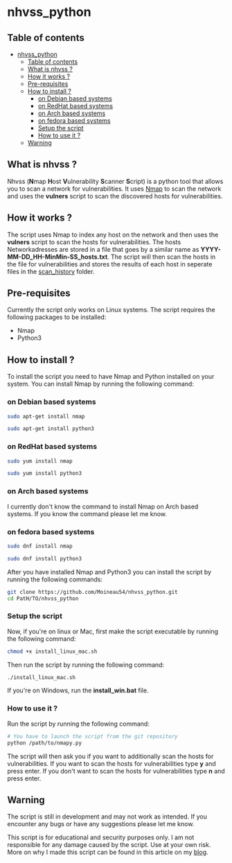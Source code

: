 # nhvss_python

## Table of contents

- [nhvss\_python](#nhvss_python)
  - [Table of contents](#table-of-contents)
  - [What is nhvss ?](#what-is-nhvss-)
  - [How it works ?](#how-it-works-)
  - [Pre-requisites](#pre-requisites)
  - [How to install ?](#how-to-install-)
    - [on Debian based systems](#on-debian-based-systems)
    - [on RedHat based systems](#on-redhat-based-systems)
    - [on Arch based systems](#on-arch-based-systems)
    - [on fedora based systems](#on-fedora-based-systems)
    - [Setup the script](#setup-the-script)
    - [How to use it ?](#how-to-use-it-)
  - [Warning](#warning)

## What is nhvss ?

Nhvss (**N**map **H**ost **V**ulnerability **S**canner **S**cript) is a python tool that allows you to scan a network for vulnerabilities. It uses [Nmap](https://nmap.org/book/man.html#man-description) to scan the network and uses the **vulners** script to scan the discovered hosts for vulnerabilities.

## How it works ?

The script uses Nmap to index any host on the network and then uses the **vulners** script to scan the hosts for vulnerabilities. The hosts Networkadresses are stored in a file that goes by a similar name as **YYYY-MM-DD_HH-MinMin-SS_hosts.txt**. The script will then scan the hosts in the file for vulnerabilities and stores the results of each host in seperate files in the [scan_history](scan_history) folder.

## Pre-requisites

Currently the script only works on Linux systems. The script requires the following packages to be installed:

- Nmap
- Python3

## How to install ?

To install the script you need to have Nmap and Python installed on your system. You can install Nmap by running the following command:

### on Debian based systems

```bash
sudo apt-get install nmap
```

```bash
sudo apt-get install python3
```

### on RedHat based systems

```bash
sudo yum install nmap
```

```bash
sudo yum install python3
```

### on Arch based systems

I currently don't know the command to install Nmap on Arch based systems. If you know the command please let me know.

### on fedora based systems

```bash
sudo dnf install nmap
```

```bash
sudo dnf install python3
```

After you have installed Nmap and Python3 you can install the script by running the following commands:

```bash
git clone https://github.com/Moineau54/nhvss_python.git
cd PatH/TO/nhvss_python
```

### Setup the script

Now, if you're on linux or Mac, first make the script executable by running the following command:

```bash
chmod +x install_linux_mac.sh
```

Then run the script by running the following command:

```bash
./install_linux_mac.sh
```

If you're on Windows, run the **install_win.bat** file.

### How to use it ?

Run the script by running the following command:

```bash
# You have to launch the script from the git repository
python /path/to/nmapy.py
```

The script will then ask you if you want to additionally scan the hosts for vulnerabilities. If you want to scan the hosts for vulnerabilities type **y** and press enter. If you don't want to scan the hosts for vulnerabilities type **n** and press enter.

## Warning

The script is still in development and may not work as intended. If you encounter any bugs or have any suggestions please let me know.

This script is for educational and security purposes only. I am not responsible for any damage caused by the script. Use at your own risk.
More on why I made this script can be found in this article on my [blog](https://moineau54.github.io/Moineau-s-tech-corner/2024/07/13/Nmap-Host-Vulnerabilty-Scanner-Script.html).
